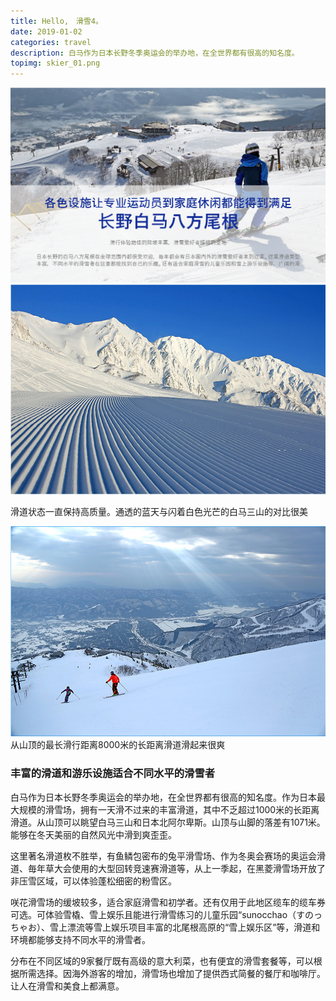 ```yaml
---
title: Hello,　滑雪4。
date: 2019-01-02
categories: travel
description: 白马作为日本长野冬季奥运会的举办地，在全世界都有很高的知名度。
topimg: skier_01.png
---
```


![An image](./../images/skier_01.png)
![An image](./../images/skier_02.png)

<p class='mb20'>滑道状态一直保持高质量。通透的蓝天与闪着白色光芒的白马三山的对比很美</p>

![An image](./../images/skier_03.png)
从山顶的最长滑行距离8000米的长距离滑道滑起来很爽

### 丰富的滑道和游乐设施适合不同水平的滑雪者

白马作为日本长野冬季奥运会的举办地，在全世界都有很高的知名度。作为日本最大规模的滑雪场，拥有一天滑不过来的丰富滑道，其中不乏超过1000米的长距离滑道。从山顶可以眺望白马三山和日本北阿尔卑斯。山顶与山脚的落差有1071米。能够在冬天美丽的自然风光中滑到爽歪歪。

这里著名滑道枚不胜举，有鱼鳞包密布的兔平滑雪场、作为冬奥会赛场的奥运会滑道、毎年草大会使用的大型回转竞速赛滑道等，从上一季起，在黑菱滑雪场开放了非压雪区域，可以体验蓬松细密的粉雪区。

咲花滑雪场的缓坡较多，适合家庭滑雪和初学者。还有仅用于此地区缆车的缆车券可选。可体验雪橇、雪上娱乐且能进行滑雪练习的儿童乐园“sunocchao（すのっちゃお）、雪上漂流等雪上娱乐项目丰富的北尾根高原的“雪上娱乐区”等，滑道和环境都能够支持不同水平的滑雪者。

分布在不同区域的9家餐厅既有高级的意大利菜，也有便宜的滑雪套餐等，可以根据所需选择。因海外游客的增加，滑雪场也增加了提供西式简餐的餐厅和咖啡厅。让人在滑雪和美食上都满意。